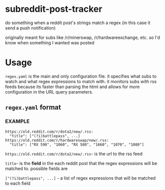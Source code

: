 # subreddit-post-tracker
do something when a reddit post's strings match a regex (in this case it send a push notification)

originally meant for subs like /r/minerswap, /r/hardwareexchange, etc. so I'd know when something I wanted was posted

# Usage
```regex.yaml``` is the main and only configuration file. it specifies what subs to watch and what regex expressions to match with. it monitors subs with rss feeds because its faster than parsing the html and allows for more configuration in the URL query parameters.

## ```regex.yaml``` format
### EXAMPLE
```
https://old.reddit.com/r/dota2/new/.rss:
  "title": ["(?i)battlepass", ...]
https://old.reddit.com/r/hardwareswap/new/.rss:
  "title": ["RX 590", "1060", "RX 580", "1660", "1070", "1080"]
```

```https://old.reddit.com/r/dota2/new/.rss```-  is the url to the rss feed

```title```- is the **field** in the each reddit post that the regex expressions will be matched to. possible fields are 

```["(?i)battlepass", ...]``` - a list of regex expressions that will be matched to each field